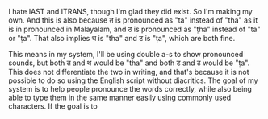 I hate IAST and ITRANS, though I'm glad they did exist. So I'm making my own. And this is also because त is pronounced as "ta" instead of "tha" as it is in pronounced in Malayalam, and ठ is pronounced as "ṭha" instead of "ta" or "ṭa". That also implies थ is "tha" and ट is "ṭa", which are both fine.

This means in my system, I'll be using double a-s to show pronounced sounds, but both त and थ would be "tha" and both ट and ठ would be "ṭa". This does not differentiate the two in writing, and that's because it is not possible to do so using the English script without diacritics. The goal of my system is to help people pronounce the words correctly, while also being able to type them in the same manner easily using commonly used characters. If the goal is to 